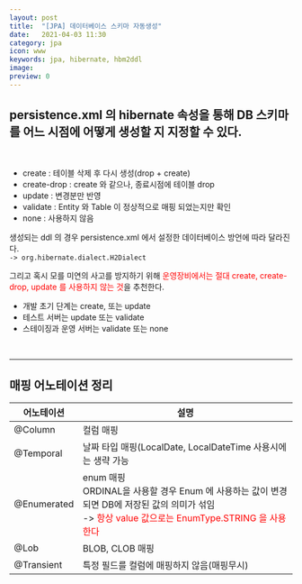 ```yaml
---
layout: post
title:  "[JPA] 데이터베이스 스키마 자동생성"
date:   2021-04-03 11:30
category: jpa
icon: www
keywords: jpa, hibernate, hbm2ddl
image: 
preview: 0
---
```


## persistence.xml 의 hibernate 속성을 통해 DB 스키마를 어느 시점에 어떻게 생성할 지 지정할 수 있다.
<br>

- create : 테이블 삭제 후 다시 생성(drop + create)
- create-drop : create 와 같으나, 종료시점에 테이블 drop
- update : 변경분만 반영
- validate : Entity 와 Table 이 정상적으로 매핑 되었는지만 확인
- none : 사용하지 않음

생성되는 ddl 의 경우 persistence.xml 에서 설정한 데이터베이스 방언에 따라 달라진다.<br>
`-> org.hibernate.dialect.H2Dialect`

그리고 혹시 모를 미연의 사고를 방지하기 위해 <span style="color:red">운영장비에서는 절대 create, create-drop, update 를 사용하지 않는 것</span>을 추천한다.<br>
- 개발 초기 단계는 create, 또는 update
- 테스트 서버는 update 또는 validate
- 스테이징과 운영 서버는 validate 또는 none


<br>

---
## 매핑 어노테이션 정리

|어노테이션|설명|
|---|---|
|@Column|컬럼 매핑|
|@Temporal|날짜 타입 매핑(LocalDate, LocalDateTime 사용시에는 생략 가능|
|@Enumerated|enum 매핑<br>ORDINAL을 사용할 경우 Enum 에 사용하는 값이 변경되면 DB에 저장된 값의 의미가 섞임<br> -> <span style="color:red">항상 value 값으로는 EnumType.STRING 을 사용한다</span>|
|@Lob|BLOB, CLOB 매핑|
|@Transient|특정 필드를 컬럼에 매핑하지 않음(매핑무시)|
